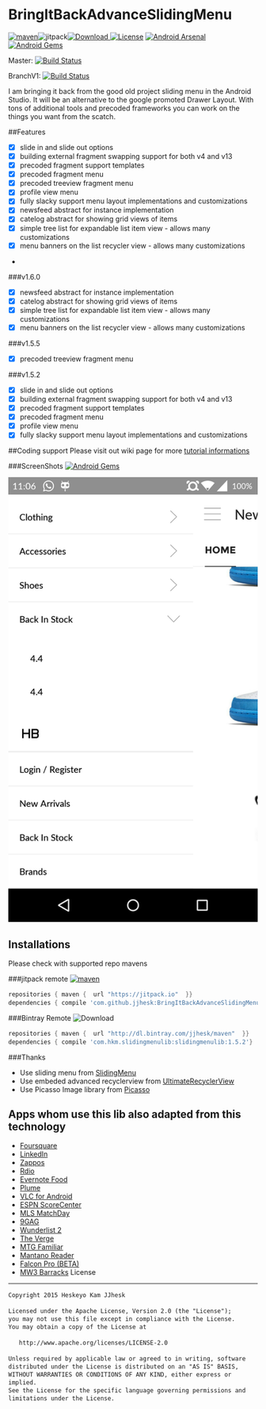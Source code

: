 # BringItBackAdvanceSlidingMenu 
[![maven](https://img.shields.io/github/tag/jjhesk/BringItBackAdvanceSlidingMenu.svg?label=maven)][23]![jitpack](https://img.shields.io/github/release/jjhesk/BringItBackAdvanceSlidingMenu.svg?label=JitPack)[![Download](https://api.bintray.com/packages/jjhesk/maven/slidingmenulib/images/download.svg) ][21] [![License](https://img.shields.io/badge/license-Apache%202-blue.svg)][24]
[![Android Arsenal](https://img.shields.io/badge/Android%20Arsenal-BringItBackAdvanceSlidingMenu-brightgreen.svg?style=flat)](http://android-arsenal.com/details/1/2099)[![Android Gems](http://www.android-gems.com/badge/jjhesk/BringItBackAdvanceSlidingMenu.svg?branch=master)](http://www.android-gems.com/lib/jjhesk/BringItBackAdvanceSlidingMenu)

Master: [![Build Status](https://travis-ci.org/jjhesk/BringItBackAdvanceSlidingMenu.svg?branch=master)][22]

BranchV1: [![Build Status](https://travis-ci.org/jjhesk/BringItBackAdvanceSlidingMenu.svg?branch=V1)][22]

I am bringing it back from the good old project sliding menu in the Android Studio. It will be an alternative to the google promoted Drawer Layout. With tons of additional tools and precoded frameworks you can work on the things you want from the scatch. 

##Features
- [x] slide in and slide out options
- [x] building external fragment swapping support for both v4 and v13
- [x] precoded fragment support templates
- [x] precoded fragment menu
- [x] precoded treeview fragment menu
- [x] profile view menu
- [x] fully slacky support menu layout implementations and customizations
- [x] newsfeed abstract for instance implementation
- [x] catelog abstract for showing grid views of items
- [x] simple tree list for expandable list item view - allows many customizations
- [x] menu banners on the list recycler view - allows many customizations
- 

###v1.6.0
- [x] newsfeed abstract for instance implementation
- [x] catelog abstract for showing grid views of items
- [x] simple tree list for expandable list item view - allows many customizations
- [x] menu banners on the list recycler view - allows many customizations

###v1.5.5
- [x] precoded treeview fragment menu

###v1.5.2
- [x] slide in and slide out options
- [x] building external fragment swapping support for both v4 and v13
- [x] precoded fragment support templates
- [x] precoded fragment menu
- [x] profile view menu
- [x] fully slacky support menu layout implementations and customizations

##Coding support
Please visit out wiki page for more [tutorial informations][28]

###ScreenShots
[![Android Gems](http://www.android-gems.com/badge/jjhesk/BringItBackAdvanceSlidingMenu.svg?branch=master)](http://www.android-gems.com/lib/jjhesk/BringItBackAdvanceSlidingMenu)

![scn1](scn/device-2015-06-30-110654.png)

## Installations
Please check with supported repo mavens

###jitpack remote
[![maven](https://img.shields.io/github/tag/jjhesk/BringItBackAdvanceSlidingMenu.svg?label=maven)][23]
```gradle
repositories { maven {  url "https://jitpack.io"  }}
dependencies { compile 'com.github.jjhesk:BringItBackAdvanceSlidingMenu:vX.XX'}
```
###Bintray Remote 
 ![Download](https://api.bintray.com/packages/jjhesk/maven/slidingmenulib/images/download.svg) 
```gradle
repositories { maven {  url "http://dl.bintray.com/jjhesk/maven"  }}
dependencies { compile 'com.hkm.slidingmenulib:slidingmenulib:1.5.2'}
```

###Thanks
* Use sliding menu from  [SlidingMenu][26]
* Use embeded advanced recyclerview from [UltimateRecyclerView][25]
* Use Picasso Image library from [Picasso][27]


## Apps whom use this lib also adapted from this technology
* [Foursquare][15]
* [LinkedIn][19]
* [Zappos][20]
* [Rdio][8]
* [Evernote Food][18]
* [Plume][4]
* [VLC for Android][5]
* [ESPN ScoreCenter][14]
* [MLS MatchDay][16]
* [9GAG][17]
* [Wunderlist 2][13]
* [The Verge][6]
* [MTG Familiar][9]
* [Mantano Reader][10]
* [Falcon Pro (BETA)][12]
* [MW3 Barracks][11]
License
--------

    Copyright 2015 Heskeyo Kam JJhesk

    Licensed under the Apache License, Version 2.0 (the "License");
    you may not use this file except in compliance with the License.
    You may obtain a copy of the License at

       http://www.apache.org/licenses/LICENSE-2.0

    Unless required by applicable law or agreed to in writing, software
    distributed under the License is distributed on an "AS IS" BASIS,
    WITHOUT WARRANTIES OR CONDITIONS OF ANY KIND, either express or implied.
    See the License for the specific language governing permissions and
    limitations under the License.


[1]: http://twitter.com/slidingmenu
[2]: http://actionbarsherlock.com/
[3]: https://play.google.com/store/apps/details?id=com.zappos.android&hl=en
[4]: https://play.google.com/store/apps/details?id=com.levelup.touiteur&hl=en
[5]: https://play.google.com/store/apps/details?id=org.videolan.vlc.betav7neon
[6]: https://play.google.com/store/apps/details?id=com.verge.android
[7]: http://bit.ly/TWejze
[8]: https://play.google.com/store/apps/details?id=com.rdio.android.ui
[9]: https://play.google.com/store/apps/details?id=com.gelakinetic.mtgfam
[10]: https://play.google.com/store/apps/details?id=com.mantano.reader.android
[11]: https://play.google.com/store/apps/details?id=com.phonegap.MW3BarracksFree
[12]: http://forum.xda-developers.com/showthread.php?p=34361296
[13]: http://bit.ly/xs1sMN
[14]: https://play.google.com/store/apps/details?id=com.espn.score_center
[15]: https://play.google.com/store/apps/details?id=com.joelapenna.foursquared
[16]: https://play.google.com/store/apps/details?id=com.mlssoccer
[17]: https://play.google.com/store/apps/details?id=com.ninegag.android.app
[18]: https://play.google.com/store/apps/details?id=com.evernote.food
[19]: https://play.google.com/store/apps/details?id=com.linkedin.android
[20]: https://play.google.com/store/apps/details?id=com.zappos.android
[21]: https://bintray.com/jjhesk/maven/slidingmenulib/_latestVersion
[22]: https://travis-ci.org/jjhesk/BringItBackAdvanceSlidingMenu
[23]: https://jitpack.io/#jjhesk/BringItBackAdvanceSlidingMenu/
[24]: https://www.apache.org/licenses/LICENSE-2.0
[25]: https://github.com/cymcsg/UltimateRecyclerView
[26]: https://github.com/jfeinstein10/SlidingMenu
[27]: https://github.com/square/picasso
[28]: https://github.com/jjhesk/BringItBackAdvanceSlidingMenu/wiki
